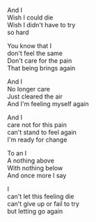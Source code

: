 And I  
Wish I could die  
Wish I didn't have to try  
so hard   
  
You know that I  
don't feel the same  
Don't care for the pain  
That being brings again  

And I  
No longer care  
Just cleared the air  
And I'm feeling myself again  

And I  
care not for this pain  
can't stand to feel again  
I'm ready for change  

To an I  
A nothing above  
With nothing below  
And once more I say  

I  
can't let this feeling die  
can't give up or fail to try  
but letting go again  

